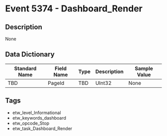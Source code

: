 # Event 5374 - Dashboard_Render

## Description
None

## Data Dictionary
|Standard Name|Field Name|Type|Description|Sample Value|
|---|---|---|---|---|
|TBD|PageId|TBD|UInt32|None|None|

## Tags
* etw_level_Informational
* etw_keywords_dashboard
* etw_opcode_Stop
* etw_task_Dashboard_Render